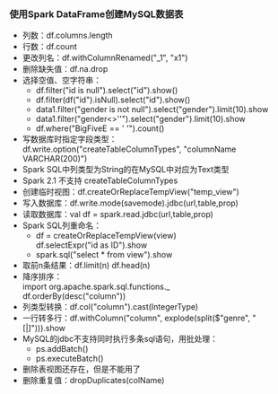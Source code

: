 ### 使用Spark DataFrame创建MySQL数据表

*   列数：df.columns.length
*   行数：df.count
*   更改列名：df.withColumnRenamed("_1", "x1")
*   删除缺失值：df.na.drop
*   选择空值、空字符串：
    *   df.filter("id is null").select("id").show() 
    *   df.filter(df("id").isNull).select("id").show()
    *   data1.filter("gender is not null").select("gender").limit(10).show  
    *   data1.filter("gender<>''").select("gender").limit(10).show
    *   df.where("BigFiveE == ' '").count() 
*   写数据库时指定字段类型：  
    df.write.option("createTableColumnTypes", "columnName VARCHAR(200)")      
*   Spark SQL中列类型为String的在MySQL中对应为Text类型     
*   Spark 2.1 不支持 createTableColumnTypes
*   创建临时视图：df.createOrReplaceTempView("temp_view")
*   写入数据库：df.write.mode(savemode).jdbc(url,table,prop)
*   读取数据库：val df = spark.read.jdbc(url,table,prop)
*   Spark SQL列重命名：  
    *   df = createOrReplaceTempView(view)  
        df.selectExpr("id as ID").show
    *   spark.sql("select * from view").show
*   取前n条结果：df.limit(n)  df.head(n)  
*   降序排序：  
    import org.apache.spark.sql.functions._  
    df.orderBy(desc("column"))  
*   列类型转换：df.col("column").cast(IntegerType)
*   一行转多行：df.withColumn("column", explode(split($"genre", "[|]"))).show
*   MySQL的jdbc不支持同时执行多条sql语句，用批处理：
    *   ps.addBatch()
    *   ps.executeBatch()
*   删除表视图还存在，但是不能用了     
*   删除重复值：dropDuplicates(colName)